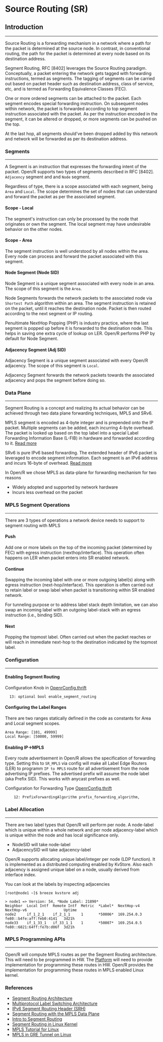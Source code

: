 # Source Routing (SR)

## Introduction

---

Source Routing is a forwarding mechanism in a network where a path for the
packet is determined at the source node. In contrast, in conventional routing,
the path for the packet is determined at every node based on its destination
address.

Segment Routing, RFC [8402] leverages the Source Routing paradigm. Conceptually,
a packet entering the network gets tagged with forwarding instructions, termed
as segments. The tagging of segments can be carried out based on packet header
such as destination address, class of service, etc, and is termed as Forwarding
Equivalence Classes (FEC).

One or more ordered segments can be attached to the packet. Each segment encodes
special forwarding instruction. On subsequent nodes within network, the packet
is forwarded according to top segment instruction associated with the packet. As
per the instruction encoded in the segment, it can be altered or dropped, or
more segments can be pushed on the top.

At the last hop, all segments should've been dropped added by this network and
network will be forwarded as per its destination address.

### Segments

---

A Segment is an instruction that expresses the forwarding intent of the packet.
Open/R supports two types of segments described in RFC [8402]. `Adjacency`
segment and and `Node` segment.

Regardless of type, there is a scope associated with each segment, being `Area`
and `Local`. The scope determines the set of nodes that can understand and
forward the packet as per the associated segment.

#### Scope - Local

The segment's instruction can only be processed by the node that originates or
own the segment. The local segment may have undesirable behavior on the other
nodes.

#### Scope - Area

The segment instruction is well understood by all nodes within the area. Every
node can process and forward the packet associated with this segment.

#### Node Segment (Node SID)

Node Segment is a unique segment associated with every node in an area. The
scope of this segment is the `Area`.

Node Segments forwards the network packets to the associated node via
`Shortest Path` algorithm within an area. The segment instruction is retained on
the packet, until it reaches the destination node. Packet is then routed
according to the next segment or IP routing.

Penultimate NextHop Popping (PHP) is industry practice, where the last segment
is popped up before it is forwarded to the destination node. This helps in
saving one extra cycle of lookup on LER. Open/R performs PHP by default for Node
Segment.

#### Adjacency Segment (Adj SID)

Adjacency Segment is a unique segment associated with every Open/R adjacency.
The scope of this segment is `Local`.

Adjacency Segment forwards the network packets towards the associated adjacency
and pops the segment before doing so.

### Data Plane

---

Segment Routing is a concept and realizing its actual behavior can be achieved
through two data plane forwarding techniques, MPLS and SRv6.

MPLS segment is encoded as 4-byte integer and is prepended onto the IP packet.
Multiple segments can be added, each incurring 4-byte overhead. The packet is
looked up based on the top label into a special Label Forwarding Information
Base (L-FIB) in hardware and forwarded according to it.
[Read more](https://tools.ietf.org/html/rfc3031)

SRv6 is pure IPv6 based forwarding. The extended header of IPv6 packet is
leveraged to encode segment information. Each segment is an IPv6 address and
incurs 16-byte of overhead. [Read more](https://tools.ietf.org/html/rfc8754)

In Open/R we chose MPLS as data-plane for forwarding mechanism for two reasons

- Widely adopted and supported by network hardware
- Incurs less overhead on the packet

### MPLS Segment Operations

---

There are 3 types of operations a network device needs to support to segment
routing with MPLS

#### Push

Add one or more labels on the top of the incoming packet (determined by FEC)
with egress instruction (nexthop/interface). This operation often happens on LER
when packet enters into SR enabled network.

#### Continue

Swapping the incoming label with one or more outgoing label(s) along with egress
instruction (next-hop/interface). This operation is often carried out to retain
label or swap label when packet is transitioning within SR enabled network.

For tunneling purpose or to address label stack depth limitation, we can also
swap an incoming label with an outgoing label-stack with an egress instruction
(i.e., binding SID).

#### Next

Popping the topmost label. Often carried out when the packet reaches or will
reach in immediate next-hop to the destination indicated by the topmost label.

### Configuration

---

#### Enabling Segment Routing

Configuration Knob in
[OpenrConfig.thrift](https://github.com/facebook/openr/blob/master/openr/if/OpenrConfig.thrift)

```thrift
  13: optional bool enable_segment_routing
```

#### Configuring the Label Ranges

There are two ranges statically defined in the code as constants for Area and
Local segment scopes.

```console
Area Range: [101, 49999]
Local Range: [50000, 59999]
```

#### Enabling IP->MPLS

Every route advertisement in Open/R allows the specification of forwarding type.
Setting this to `SR_MPLS` via config will make all Label Edge Routers (LER) to
programm `IP to MPLS` route for all advertisement from the node advertising IP
prefixes. The advertised prefix will assume the node label (aka Prefix SID).
This works with anycast prefixes as well.

Configuration for Forwarding Type
[OpenrConfig.thrift](https://github.com/facebook/openr/blob/master/openr/if/OpenrConfig.thrift)

```thrift
    12: PrefixForwardingAlgorithm prefix_forwarding_algorithm,
```

### Label Allocation

---

There are two label types that Open/R will perform per node. A node-label which
is unique within a whole network and per node adjacency-label which is unique
within the node and has local significance only.

- NodeSID will take node-label
- AdjacencySID will take adjacency-label

Open/R supports allocating unique label/integer per node (LDP function). It is
implemented as a distributed computing enabled by KvStore. Also each adjacency
is assigned unique label on a node, usually derived from interface index.

You can look at the labels by inspecting adjacencies

```console
[root@node1 ~]$ breeze kvstore adj

> node1 => Version: 54, *Node Label: 21890*
Neighbor  Local Intf  Remote Intf  Metric  *Label*  NextHop-v4   NextHop-v6                 Uptime
node2     if_1_2_1    if_2_1_1     1       *50006*  169.254.0.3  fe80::b4fe:aff:feb0:4141   3d21h
node33    if_1_33_1   if_33_1_1    1       *50007*  169.254.0.5  fe80::6821:64ff:fe7b:d06f  3d21h
```

### MPLS Programming APIs

---

Open/R will compute MPLS routes as per the Segment Routing architecture. This
will need to be programmed in HW. The [Platform](../Protocol_Guide/Platform.md)
will need to provide implementation for programming these routes in HW. Open/R
provides the implementation for programming these routes in MPLS enabled Linux
kernel.

### References

- [Segment Routing Architecture](https://tools.ietf.org/html/rfc8402)
- [Multiprotocol Label Switching Architecture](https://tools.ietf.org/html/rfc3031)
- [IPv6 Segment Routing Header (SRH)](https://tools.ietf.org/html/rfc8754)
- [Segment Routing with the MPLS Data Plane](https://tools.ietf.org/html/rfc8660)
- [Intro to Segment Routing](https://www.cisco.com/c/en/us/td/docs/ios-xml/ios/seg_routing/configuration/xe-3s/segrt-xe-3s-book/intro-seg-routing.pdf)
- [Segment Routing in Linux Kernel](https://www.segment-routing.net/open-software/linux/)
- [MPLS Tutorial for Linux](https://netdevconf.info/1.1/proceedings/slides/prabhu-mpls-tutorial.pdf)
- [MPLS in GRE Tunnel on Linux](https://jsteward.moe/mpls-in-gre-tunnel-linux.html)
